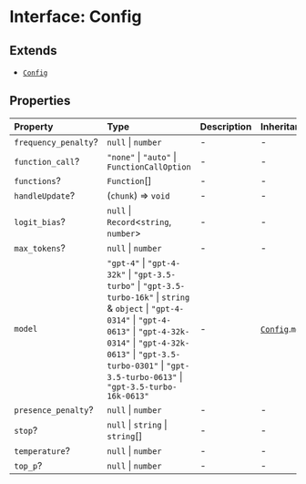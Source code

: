 # Interface: Config

## Extends

- [`Config`](../../Base/interfaces/Config.md)

## Properties

| Property | Type | Description | Inheritance | Source |
| :------ | :------ | :------ | :------ | :------ |
| `frequency_penalty`? | `null` \| `number` | - | - | [src/model/types.ts:64](https://github.com/dexaai/llm-tools/blob/0d08c9c/src/model/types.ts#L64) |
| `function_call`? | `"none"` \| `"auto"` \| `FunctionCallOption` | - | - | [src/model/types.ts:65](https://github.com/dexaai/llm-tools/blob/0d08c9c/src/model/types.ts#L65) |
| `functions`? | `Function`[] | - | - | [src/model/types.ts:66](https://github.com/dexaai/llm-tools/blob/0d08c9c/src/model/types.ts#L66) |
| `handleUpdate`? | (`chunk`) => `void` | - | - | [src/model/types.ts:63](https://github.com/dexaai/llm-tools/blob/0d08c9c/src/model/types.ts#L63) |
| `logit_bias`? | `null` \| `Record`\<`string`, `number`\> | - | - | [src/model/types.ts:67](https://github.com/dexaai/llm-tools/blob/0d08c9c/src/model/types.ts#L67) |
| `max_tokens`? | `null` \| `number` | - | - | [src/model/types.ts:68](https://github.com/dexaai/llm-tools/blob/0d08c9c/src/model/types.ts#L68) |
| `model` | `"gpt-4"` \| `"gpt-4-32k"` \| `"gpt-3.5-turbo"` \| `"gpt-3.5-turbo-16k"` \| `string` & `object` \| `"gpt-4-0314"` \| `"gpt-4-0613"` \| `"gpt-4-32k-0314"` \| `"gpt-4-32k-0613"` \| `"gpt-3.5-turbo-0301"` \| `"gpt-3.5-turbo-0613"` \| `"gpt-3.5-turbo-16k-0613"` | - | [`Config`](../../Base/interfaces/Config.md).`model` | [src/model/types.ts:69](https://github.com/dexaai/llm-tools/blob/0d08c9c/src/model/types.ts#L69) |
| `presence_penalty`? | `null` \| `number` | - | - | [src/model/types.ts:70](https://github.com/dexaai/llm-tools/blob/0d08c9c/src/model/types.ts#L70) |
| `stop`? | `null` \| `string` \| `string`[] | - | - | [src/model/types.ts:71](https://github.com/dexaai/llm-tools/blob/0d08c9c/src/model/types.ts#L71) |
| `temperature`? | `null` \| `number` | - | - | [src/model/types.ts:72](https://github.com/dexaai/llm-tools/blob/0d08c9c/src/model/types.ts#L72) |
| `top_p`? | `null` \| `number` | - | - | [src/model/types.ts:73](https://github.com/dexaai/llm-tools/blob/0d08c9c/src/model/types.ts#L73) |
